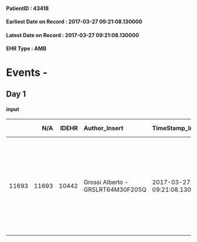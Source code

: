 
#### PatientID : 43418
#### Earliest Date on Record : 2017-03-27 09:21:08.130000
#### Latest Date on Record : 2017-03-27 09:21:08.130000
#### EHR Type : AMB

# Events - 

## Day 1

#### input
|       |    N/A |   IDEHR | Author_Insert                     | TimeStamp_Insert           | EHRType   |   PatientID |   IDDigitalSignDocument | persone_vicine   |   Unnamed: 0_x.1 |   IDANAMNESI_SOCIALE | Patient   | FamigliaAltro   | Paziente_T   | FamigliaAltro_T   |   Non_Rilevabile_x.1 | Note_Non_Rilevabile_x.1   | opt_Problemi   | Note_I                                                   | opt_paziente_a   | opt_famiglia_a   | opt_adeguatezza   | opt_paziente_solo   | ds_note_con                                                                                                                                                                                           | opt_presente_assente   | Presenza_minori   | Caregiver_principale   | opt_capacita     | opt_risorse_ec   | ds_note_prio                                                                                  | opt_paziente_ad   | opt_caregiver_ad   | Needs     | Domestic partnership   | Fragility                    |
|------:|-------:|--------:|:----------------------------------|:---------------------------|:----------|------------:|------------------------:|:-----------------|-----------------:|---------------------:|:----------|:----------------|:-------------|:------------------|---------------------:|:--------------------------|:---------------|:---------------------------------------------------------|:-----------------|:-----------------|:------------------|:--------------------|:------------------------------------------------------------------------------------------------------------------------------------------------------------------------------------------------------|:-----------------------|:------------------|:-----------------------|:-----------------|:-----------------|:----------------------------------------------------------------------------------------------|:------------------|:-------------------|:----------|:-----------------------|:-----------------------------|
| 11693 |  11693 |   10442 | Grossi Alberto - GRSLRT64M30F205Q | 2017-03-27 09:21:08.130000 | AMB       |       43418 |                  696857 | N/A              |             5670 |                 3615 | Si#1      | Si#1            | Parziale#2   | Si#1              |                    0 | NR                        | No#0           | I figli sembrano orientati rispetto ad un percorso di CP | Congruenti#1     | Congruenti#1     | No#0              | No#0                | Vive con il marito a Messina, la figlia abita a Milano e preferisce gestire qui la fase finale della malattia. il figlio che vive a Messina e temporaneamente a Milano per collaborare all'assistenza | Presente#1             | No#0              | daughter and son       | Incrementabile#1 | Da valutare#2    | I figli chiedono di evitare la sofferenza consapevoli della gravit√† della situazione clinica | Totale#2          | Totale#2           | Clinici#0 | Coniuge/Convivente#0   | sovraccarico assistenziale#4 |


